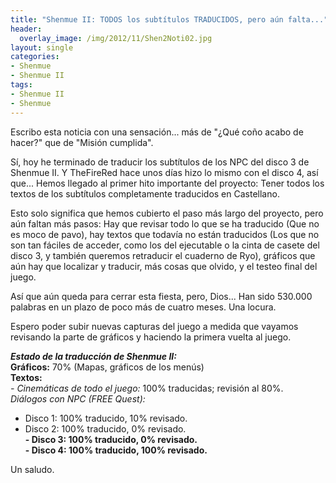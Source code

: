```yaml
---
title: "Shenmue II: TODOS los subtítulos TRADUCIDOS, pero aún falta..."
header:
  overlay_image: /img/2012/11/Shen2Noti02.jpg
layout: single
categories:
- Shenmue
- Shenmue II
tags:
- Shenmue II
- Shenmue
---
```

Escribo esta noticia con una sensación... más de "¿Qué coño acabo de hacer?" 
que de "Misión cumplida".

Sí, hoy he terminado de traducir los subtítulos de los NPC del disco 3 de 
Shenmue II. Y TheFireRed hace unos días hizo lo mismo con el disco 4, así que... 
Hemos llegado al primer hito importante del proyecto: Tener todos los textos de 
los subtítulos completamente traducidos en Castellano.

Esto solo significa que hemos cubierto el paso más largo del proyecto, pero aún 
faltan más pasos: Hay que revisar todo lo que se ha traducido (Que no es moco de 
pavo), hay textos que todavía no están traducidos (Los que no son tan fáciles de 
acceder, como los del ejecutable o la cinta de casete del disco 3, y también 
queremos retraducir el cuaderno de Ryo), gráficos que aún hay que localizar y 
traducir, más cosas que olvido, y el testeo final del juego.

Así que aún queda para cerrar esta fiesta, pero, Dios... Han sido 530.000 palabras 
en un plazo de poco más de cuatro meses. Una locura.

Espero poder subir nuevas capturas del juego a medida que vayamos revisando la parte 
de gráficos y haciendo la primera vuelta al juego.

**_Estado de la traducción de Shenmue II:_  
Gráficos:** 70% (Mapas, gráficos de los menús)  
**Textos:**  
_- Cinemáticas de todo el juego:_ 100% traducidas; revisión al 80%.  
_Diálogos con NPC (FREE Quest):_  
- Disco 1: 100% traducido, 10% revisado.  
- Disco 2: 100% traducido, 0% revisado.  
**- Disco 3: 100% traducido, 0% revisado.**  
**- Disco 4: 100% traducido, 100% revisado.**

Un saludo.
